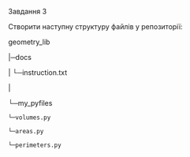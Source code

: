 Завдання 3

Створити наступну структуру файлів у репозиторії: 

geometry_lib

|─docs

|    └─instruction.txt

|

└─my_pyfiles 

    └─volumes.py

    └─areas.py

    └─perimeters.py
